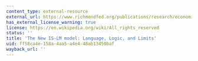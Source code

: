 ```yaml
---
content_type: external-resource
external_url: https://www.richmondfed.org/publications/research/economic_quarterly/2000/summer/king
has_external_license_warning: true
license: https://en.wikipedia.org/wiki/All_rights_reserved
status: ''
title: 'The New IS-LM model: Language, Logic, and Limits'
uid: ff58ca4e-158a-4aa5-a4e4-48ab13450baf
wayback_url: ''
---
```

